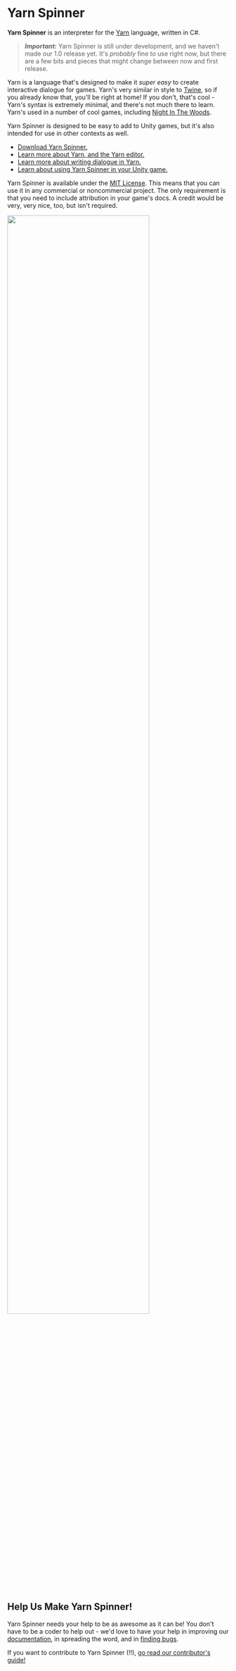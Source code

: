# Yarn Spinner

**Yarn Spinner** is an interpreter for the <a href="http://github.com/infiniteammoinc/Yarn">Yarn</a> language, written in C#.

> ***Important:*** Yarn Spinner is still under development, and we haven't made our 1.0 release yet. It's *probably* fine to use right now, but there are a few bits and pieces that might change between now and first release.

Yarn is a language that's designed to make it *super easy* to create interactive dialogue for games. Yarn's very similar in style to <a href="http://twinery.org">Twine</a>, so if you already know that, you'll be right at home! If you don't, that's cool - Yarn's syntax is extremely minimal, and there's not much there to learn. Yarn's used in a number of cool games, including <a href="http://nightinthewoods.com">Night In The Woods</a>. 

Yarn Spinner is designed to be easy to add to Unity games, but it's also intended for use in other contexts as well.

* [Download Yarn Spinner.](https://github.com/desplesda/YarnSpinner/releases)
* [Learn more about Yarn, and the Yarn editor.](http://github.com/infiniteammoinc/Yarn)
* [Learn more about writing dialogue in Yarn.](Documentation/Usage.md)
* [Learn about using Yarn Spinner in your Unity game.](Documentation/Unity.md)

Yarn Spinner is available under the [MIT License](LICENSE.md). This means that you can use it in any commercial or noncommercial project. The only requirement is that you need to include attribution in your game's docs. A credit would be very, very nice, too, but isn't required.

<img src="https://dl.dropboxusercontent.com/u/627682/YarnSpinner/NITW-Promo-Screenshot.jpg" style="width: 80%; margin: 0 auto;" />

## Help Us Make Yarn Spinner!

Yarn Spinner needs your help to be as awesome as it can be! You don't have to be a coder to help out - we'd love to have your help in improving our [documentation](Documentation/Unity.md), in spreading the word, and in [finding bugs](issues).

If you want to contribute to Yarn Spinner (!!), [go read our contributor's guide!](CONTRIBUTING.md)




<!-- >* <a href="TOOD">Learn about using Yarn Spinner in other engines, or on its own.</a> -->

<!-- TODO: screenshots; permission for screenshots -->
